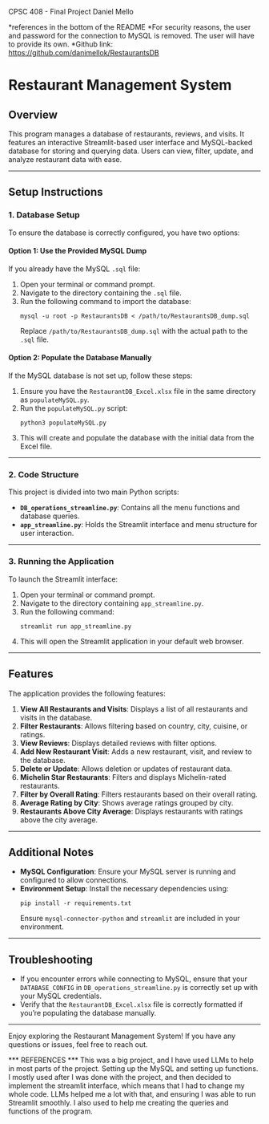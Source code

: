 CPSC 408 - Final Project
Daniel Mello

*references in the bottom of the README
*For security reasons, the user and password for the connection to MySQL is removed. The user will have to provide its own.
*Github link: https://github.com/danimellok/RestaurantsDB

# Restaurant Management System

## Overview
This program manages a database of restaurants, reviews, and visits. It features an interactive Streamlit-based user interface and MySQL-backed database for storing and querying data. Users can view, filter, update, and analyze restaurant data with ease.

---

## Setup Instructions

### 1. Database Setup
To ensure the database is correctly configured, you have two options:

#### Option 1: Use the Provided MySQL Dump
If you already have the MySQL `.sql` file:
1. Open your terminal or command prompt.
2. Navigate to the directory containing the `.sql` file.
3. Run the following command to import the database:
   ```
   mysql -u root -p RestaurantsDB < /path/to/RestaurantsDB_dump.sql
   ```
   Replace `/path/to/RestaurantsDB_dump.sql` with the actual path to the `.sql` file.

#### Option 2: Populate the Database Manually
If the MySQL database is not set up, follow these steps:
1. Ensure you have the `RestaurantDB_Excel.xlsx` file in the same directory as `populateMySQL.py`.
2. Run the `populateMySQL.py` script:
   ```
   python3 populateMySQL.py
   ```
3. This will create and populate the database with the initial data from the Excel file.

---

### 2. Code Structure
This project is divided into two main Python scripts:
- **`DB_operations_streamline.py`**: Contains all the menu functions and database queries.
- **`app_streamline.py`**: Holds the Streamlit interface and menu structure for user interaction.

---

### 3. Running the Application
To launch the Streamlit interface:
1. Open your terminal or command prompt.
2. Navigate to the directory containing `app_streamline.py`.
3. Run the following command:
   ```
   streamlit run app_streamline.py
   ```
4. This will open the Streamlit application in your default web browser.

---

## Features
The application provides the following features:
1. **View All Restaurants and Visits**: Displays a list of all restaurants and visits in the database.
2. **Filter Restaurants**: Allows filtering based on country, city, cuisine, or ratings.
3. **View Reviews**: Displays detailed reviews with filter options.
4. **Add New Restaurant Visit**: Adds a new restaurant, visit, and review to the database.
5. **Delete or Update**: Allows deletion or updates of restaurant data.
6. **Michelin Star Restaurants**: Filters and displays Michelin-rated restaurants.
7. **Filter by Overall Rating**: Filters restaurants based on their overall rating.
8. **Average Rating by City**: Shows average ratings grouped by city.
9. **Restaurants Above City Average**: Displays restaurants with ratings above the city average.

---

## Additional Notes
- **MySQL Configuration**: Ensure your MySQL server is running and configured to allow connections.
- **Environment Setup**: Install the necessary dependencies using:
  ```
  pip install -r requirements.txt
  ```
  Ensure `mysql-connector-python` and `streamlit` are included in your environment.

---

## Troubleshooting
- If you encounter errors while connecting to MySQL, ensure that your `DATABASE_CONFIG` in `DB_operations_streamline.py` is correctly set up with your MySQL credentials.
- Verify that the `RestaurantDB_Excel.xlsx` file is correctly formatted if you’re populating the database manually.

---

Enjoy exploring the Restaurant Management System! If you have any questions or issues, feel free to reach out.


*** REFERENCES ***
This was a big project, and I have used LLMs to help in most parts of the project. Setting up the MySQL and setting up functions. I mostly used after I was done with the project, and then decided to implement the streamlit interface, which means that I had to change my whole code. LLMs helped me a lot with that, and ensuring I was able to run Streamlit smoothly. I also used to help me creating the queries and functions of the program.

